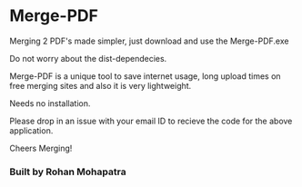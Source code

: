 # Merge-PDF
Merging 2 PDF's made simpler, just download and use the Merge-PDF.exe

Do not worry about the dist-dependecies.

Merge-PDF is a unique tool to save internet usage, long upload times on free merging sites and also it is very lightweight.

Needs no installation.

Please drop in an issue with your email ID to recieve the code for the above application.

Cheers Merging!




### Built by Rohan Mohapatra
